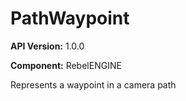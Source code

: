 # PathWaypoint

**API Version:** 1.0.0

**Component:** RebelENGINE

Represents a waypoint in a camera path

